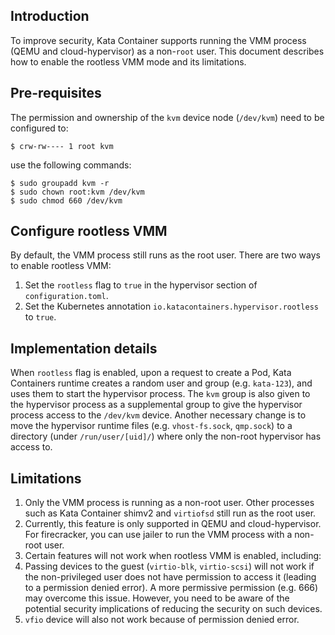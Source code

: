 ## Introduction
To improve security, Kata Container supports running the VMM process (QEMU and cloud-hypervisor) as a non-`root` user.
This document describes how to enable the rootless VMM mode and its limitations.

## Pre-requisites
The permission and ownership of the `kvm` device node (`/dev/kvm`) need to be configured to:
```
$ crw-rw---- 1 root kvm
```
use the following commands:
```
$ sudo groupadd kvm -r
$ sudo chown root:kvm /dev/kvm
$ sudo chmod 660 /dev/kvm
```

## Configure rootless VMM
By default, the VMM process still runs as the root user. There are two ways to enable rootless VMM:
1. Set the `rootless` flag to `true` in the hypervisor section of `configuration.toml`.
2. Set the Kubernetes annotation `io.katacontainers.hypervisor.rootless` to `true`.

## Implementation details
When `rootless` flag is enabled, upon a request to create a Pod, Kata Containers runtime creates a random user and group (e.g. `kata-123`), and uses them to start the hypervisor process. 
The `kvm` group is also given to the hypervisor process as a supplemental group to give the hypervisor process access to the `/dev/kvm` device. 
Another necessary change is to move the hypervisor runtime files (e.g. `vhost-fs.sock`, `qmp.sock`) to a directory (under `/run/user/[uid]/`) where only the non-root hypervisor has access to.

## Limitations

1. Only the VMM process is running as a non-root user. Other processes such as Kata Container shimv2 and `virtiofsd` still run as the root user.
2. Currently, this feature is only supported in QEMU and cloud-hypervisor. For firecracker, you can use jailer to run the VMM process with a non-root user.
3. Certain features will not work when rootless VMM is enabled, including:
  1. Passing devices to the guest (`virtio-blk`, `virtio-scsi`) will not work if the non-privileged user does not have permission to access it (leading to a permission denied error). A more permissive permission (e.g. 666) may overcome this issue. However, you need to be aware of the potential security implications of reducing the security on such devices.
  2. `vfio` device will also not work because of permission denied error.